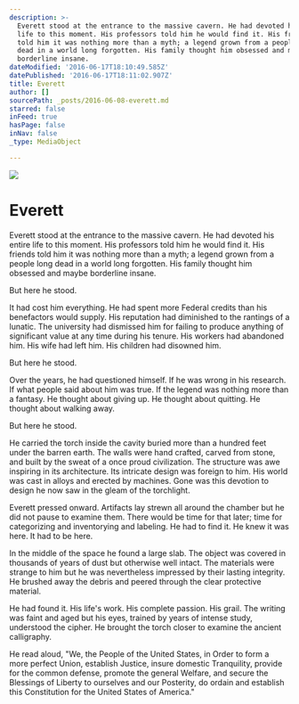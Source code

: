 ```yaml
---
description: >-
  Everett stood at the entrance to the massive cavern. He had devoted his entire
  life to this moment. His professors told him he would find it. His friends
  told him it was nothing more than a myth; a legend grown from a people long
  dead in a world long forgotten. His family thought him obsessed and maybe
  borderline insane.
dateModified: '2016-06-17T18:10:49.585Z'
datePublished: '2016-06-17T18:11:02.907Z'
title: Everett
author: []
sourcePath: _posts/2016-06-08-everett.md
starred: false
inFeed: true
hasPage: false
inNav: false
_type: MediaObject

---
```

![](https://the-grid-user-content.s3-us-west-2.amazonaws.com/d80332a3-772c-420c-89b9-bd8904433aff.jpg)

# Everett

Everett stood at the entrance to the massive cavern. He had devoted his entire life to this moment. His professors told him he would find it. His friends told him it was nothing more than a myth; a legend grown from a people long dead in a world long forgotten. His family thought him obsessed and maybe borderline insane.

But here he stood.

It had cost him everything. He had spent more Federal credits than his benefactors would supply. His reputation had diminished to the rantings of a lunatic. The university had dismissed him for failing to produce anything of significant value at any time during his tenure. His workers had abandoned him. His wife had left him. His children had disowned him.

But here he stood.

Over the years, he had questioned himself. If he was wrong in his research. If what people said about him was true. If the legend was nothing more than a fantasy. He thought about giving up. He thought about quitting. He thought about walking away.

But here he stood.

He carried the torch inside the cavity buried more than a hundred feet under the barren earth. The walls were hand crafted, carved from stone, and built by the sweat of a once proud civilization. The structure was awe inspiring in its architecture. Its intricate design was foreign to him. His world was cast in alloys and erected by machines. Gone was this devotion to design he now saw in the gleam of the torchlight.

Everett pressed onward. Artifacts lay strewn all around the chamber but he did not pause to examine them. There would be time for that later; time for categorizing and inventorying and labeling. He had to find it. He knew it was here. It had to be here.

In the middle of the space he found a large slab. The object was covered in thousands of years of dust but otherwise well intact. The materials were strange to him but he was nevertheless impressed by their lasting integrity. He brushed away the debris and peered through the clear protective material.

He had found it. His life's work. His complete passion. His grail. The writing was faint and aged but his eyes, trained by years of intense study, understood the cipher. He brought the torch closer to examine the ancient calligraphy.

He read aloud, "We, the People of the United States, in Order to form a more perfect Union, establish Justice, insure domestic Tranquility, provide for the common defense, promote the general Welfare, and secure the Blessings of Liberty to ourselves and our Posterity, do ordain and establish this Constitution for the United States of America."